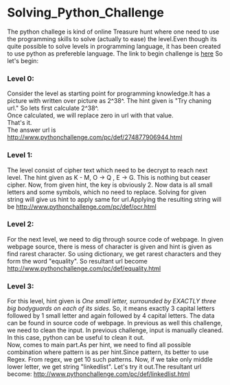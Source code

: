 # Solving_Python_Challenge
The python challege is kind of online Treasure hunt where one need to use the programming skills to solve (actually to ease) the level.Even though its quite possible to solve levels in programming language, it has been created to use python as prefereble language.
The link to begin challenge is [here](http://www.pythonchallenge.com/)
So let's begin:

### Level 0:
Consider the level as starting point for programming knowledge.It has a picture with written over picture as 2^38^. The hint given is "Try chaning url."
So lets first calculate 2^38^.  
Once calculated, we will replace zero in url with that value.  
That's it.   
The answer url is http://www.pythonchallenge.com/pc/def/274877906944.html

### Level 1:
The level consist of cipher text which need to be decrypt to reach next level. The hint given as K - M, O -> Q , E -> G. This is nothing but ceaser cipher. Now, from given hint, the key is obviously 2. 
Now data is all small letters and some symbols, which no need to replace. Solving for given string will give us hint to apply same for url.Applying the resulting string will be 
http://www.pythonchallenge.com/pc/def/ocr.html

### Level 2:
For the next level, we need to dig through source code of webpage. In given webpage source, there is mess of character is given and hint is given as find rarest character.
So using dictionary, we get rarest characters and they form the word "equality". So resultant url become
http://www.pythonchallenge.com/pc/def/equality.html

### Level 3:
For this level, hint given is <i>One small letter, surrounded by EXACTLY three big bodyguards on each of its sides</i>. So, it means exactly 3 capital letters followed by 1 small letter and again followed by 4 capital letters. The data can be found in source code of webpage. 
In previous as well this challenge, we need to clean the input. In previous challenge, input is manually cleaned. In this case, python can be useful to clean it out.   
Now, comes to main part.As per hint, we need to find all possible combination where pattern is as per hint.Since pattern, its better to use Regex. From regex, we get 10 such patterns. Now, if we take only middle lower letter, we get string "linkedlist". Let's try it out.The resultant url become: http://www.pythonchallenge.com/pc/def/linkedlist.html
 